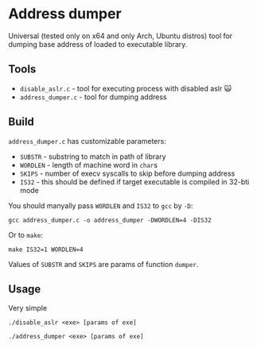 # Address dumper
Universal (tested only on x64 and only Arch, Ubuntu distros) tool for dumping base address of loaded to executable library.

## Tools
* `disable_aslr.c` - tool for executing process with disabled aslr :scream_cat:
* `address_dumper.c` - tool for dumping address

## Build
`address_dumper.c` has customizable parameters:
* `SUBSTR` - substring to match in path of library
* `WORDLEN` - length of machine word in `char`s
* `SKIPS` - number of execv syscalls to skip before dumping address
* `IS32` - this should be defined if target executable is compiled in 32-bti mode

You should manyally pass `WORDLEN` and `IS32` to `gcc` by `-D`:

```
gcc address_dumper.c -o address_dumper -DWORDLEN=4 -DIS32
```

Or to `make`:

```
make IS32=1 WORDLEN=4
```

Values of `SUBSTR` and `SKIPS` are params of function `dumper`.

## Usage
Very simple

```
./disable_aslr <exe> [params of exe]
```

```
./address_dumper <exe> [params of exe]
```
